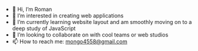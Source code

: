 - 👋 Hi, I’m Roman
- 👀 I’m interested in creating web applications
- 🌱 I’m currently learning website layout and am smoothly moving on to a deep study of JavaScript
- 💞️ I’m looking to collaborate on with cool teams or web studios
- 📫 How to reach me: mongo4558@gmail.com

<!---
xinqrmn/xinqrmn is a ✨ special ✨ repository because its `README.md` (this file) appears on your GitHub profile.
You can click the Preview link to take a look at your changes.
--->

